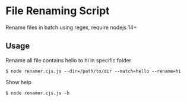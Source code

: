 # File Renaming Script

Rename files in batch using regex, require nodejs 14+

## Usage

Rename all file contains hello to hi in specific folder

```shell
$ node renamer.cjs.js --dir=/path/to/dir --match=hello --rename=hi
```

Show help

```shell
$ node renamer.cjs.js -h
```
